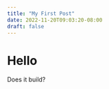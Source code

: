 ```yaml
---
title: "My First Post"
date: 2022-11-20T09:03:20-08:00
draft: false
---
```


# Hello

Does it build?

